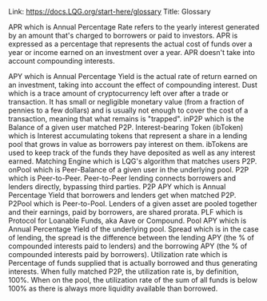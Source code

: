 Link: https://docs.LQG.org/start-here/glossary
Title: Glossary

APR which is Annual Percentage Rate refers to the yearly interest generated by an amount that's charged to borrowers or paid to investors. APR is expressed as a percentage that represents the actual cost of funds over a year or income earned on an investment over a year. APR doesn't take into account compounding interests.

APY which is Annual Percentage Yield is the actual rate of return earned on an investment, taking into account the effect of compounding interest.
Dust which is a trace amount of cryptocurrency left over after a trade or transaction. It has small or negligible monetary value (from a fraction of pennies to a few dollars) and is usually not enough to cover the cost of a transaction, meaning that what remains is "trapped".
inP2P which is the Balance of a given user matched P2P.
Interest-bearing Token (ibToken) which is Interest accumulating tokens that represent a share in a lending pool that grows in value as borrowers pay interest on them. ibTokens are used to keep track of the funds they have deposited as well as any interest earned.
Matching Engine which is LQG's algorithm that matches users P2P.
onPool which is Peer-Balance of a given user in the underlying pool.
P2P which is Peer-to-Peer. Peer-to-Peer lending connects borrowers and lenders directly, bypassing third parties.
P2P APY which is Annual Percentage Yield that borrowers and lenders get when matched P2P.
P2Pool which is Peer-to-Pool. Lenders of a given asset are pooled together and their earnings, paid by borrowers, are shared prorata.
PLF which is Protocol for Loanable Funds, aka Aave or Compound.
Pool APY which is Annual Percentage Yield of the underlying pool.
Spread which is in the case of lending, the spread is the difference between the lending APY (the % of compounded interests paid to lenders) and the borrowing APY (the % of compounded interests paid by borrowers).
Utilization rate which is Percentage of funds supplied that is actually borrowed and thus generating interests. When fully matched P2P, the utilization rate is, by definition, 100%. When on the pool, the utilization rate of the sum of all funds is below 100% as there is always more liquidity available than borrowed.
